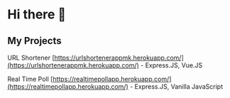 # Hi there 👋

## My Projects

URL Shortener [https://urlshortenerappmk.herokuapp.com/](https://urlshortenerappmk.herokuapp.com/) - Express.JS, Vue.JS

Real Time Poll [https://realtimepollapp.herokuapp.com/](https://realtimepollapp.herokuapp.com/) - Express.JS, Vanilla JavaScript

<!--
**viktorgrebenaroski/viktorgrebenaroski** is a ✨ _special_ ✨ repository because its `README.md` (this file) appears on your GitHub profile.

Here are some ideas to get you started:

- 🔭 I’m currently working on ...
- 🌱 I’m currently learning ...
- 👯 I’m looking to collaborate on ...
- 🤔 I’m looking for help with ...
- 💬 Ask me about ...
- 📫 How to reach me: ...
- 😄 Pronouns: ...
- ⚡ Fun fact: ...
-->
